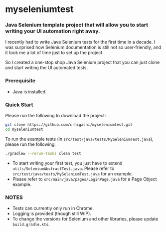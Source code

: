 # myseleniumtest

### Java Selenium template project that will allow you to start writing your UI automation right away.
I recently had to write Java Selenium tests for the first time in a decade.  I was surprised how Selenium documentation is still not so user-friendly, and it took me a lot of time just to set up the project.

So I created a one-stop shop Java Selenium project that you can just clone and start writing the UI automated tests.  

### Prerequisite
* Java is installed.

### Quick Start
Please run the following to download the project:
```bash
git clone https://github.com/c-higashi/myseleniumtest.git
cd myseleniumtest
```

To run the example tests (in `src/test/java/tests/MySeleniumTest.java`), please run the following:
```bash
./gradlew --rerun-tasks clean test
```
* To start writing your first test, you just have to extend `utils/SeleniumAbstractTest.java`.  Please refer to `src/test/java/tests/MySeleniumTest.java` for an example.
* Please refer to `src/main/java/pages/LoginPage.java` for a Page Object example.

### NOTES
* Tests can currently only run in Chrome.
* Logging is provided (though still WIP).
* To change the versions for Selenium and other libraries, please update `build.gradle.kts`. 




